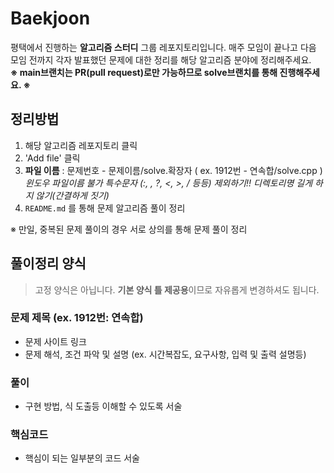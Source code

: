 # Baekjoon

평택에서 진행하는 **알고리즘 스터디** 그룹 레포지토리입니다.
매주 모임이 끝나고 다음 모임 전까지 각자 발표했던 문제에 대한 정리를 해당 알고리즘 분야에 정리해주세요.  
**※ main브랜치는 PR(pull request)로만 가능하므로 solve브랜치를 통해 진행해주세요. ※**

    
## 정리방법
1. 해당 알고리즘 레포지토리 클릭
2. 'Add file' 클릭
3. **파일 이름** : 문제번호 - 문제이름/solve.확장자 ( ex. 1912번 - 연속합/solve.cpp )
   _윈도우 파일이름 불가 특수문자 (:, \, ?, <, >, / 등등) 제외하기!!_
   _디렉토리명 길게 하지 않기(간결하게 짓기)_
5. `README.md` 를 통해 문제 알고리즘 풀이 정리
  
※ 만일, 중복된 문제 풀이의 경우 서로 상의를 통해 문제 풀이 정리  

    
## 풀이정리 양식
> 고정 양식은 아닙니다. **기본 양식 틀 제공용**이므로 자유롭게 변경하셔도 됩니다.
### 문제 제목 (ex. 1912번: 연속합)
- 문제 사이트 링크
- 문제 해석, 조건 파악 및 설명 (ex. 시간복잡도, 요구사항, 입력 및 출력 설명등)
### 풀이
- 구현 방법, 식 도출등 이해할 수 있도록 서술
### 핵심코드
- 핵심이 되는 일부분의 코드 서술

